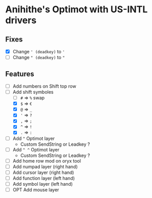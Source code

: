 # Anihithe's Optimot with US-INTL drivers

## Fixes

- [x] Change `' (deadkey)` to `'`
- [ ] Change `" (deadkey)` to `"`

## Features

- [ ] Add numbers on Shift top row
- [ ] Add shift symboles
  - [ ] `#` => `%` swap
  - [x] `$` => `€`
  - [x] `@` => `_`
  - [x] `'` => `?`
  - [x] `,` => `;`
  - [x] `^` => `!`
  - [x] `.` => `:`
- [ ] Add `^` Optimot layer
  - Custom SendString or Leadkey ?
- [ ] Add `^ ^` Optimot layer
  - Custom SendString or Leadkey ?
- [ ] Add home row mod on oryx tool
- [ ] Add numpad layer (right hand)
- [ ] Add cursor layer (right hand)
- [ ] Add function layer (left hand)
- [ ] Add symbol layer (left hand)
- [ ] OPT Add mouse layer